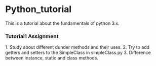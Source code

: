 # Python_tutorial
This is a tutorial about the fundamentals of python 3.x.

<h3>Tutorial1 Assignment</h3>
1. Study about different dunder methods and their uses.
2. Try to add getters and setters to the SimpleClass in simpleClass.py
3. Difference between instance, static and class methods.
